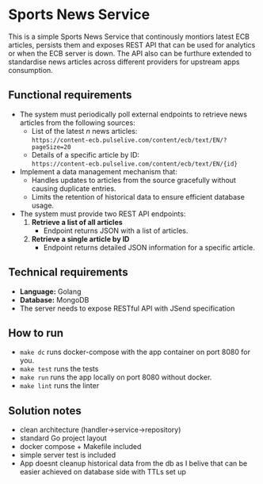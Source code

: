 # Sports News Service

This is a simple Sports News Service that continously montiors latest ECB articles, persists them and exposes REST API that can be used for analytics or when the ECB server is down. The API also can be furthure extended to standardise news articles across different providers for upstream apps consumption.


## Functional requirements
- The system must periodically poll external endpoints to retrieve news articles from the following sources:
  - List of the latest *n* news articles:  
    `https://content-ecb.pulselive.com/content/ecb/text/EN/?pageSize=20`  
  - Details of a specific article by ID:  
    `https://content-ecb.pulselive.com/content/ecb/text/EN/{id}`  
- Implement a data management mechanism that:  
  - Handles updates to articles from the source gracefully without causing duplicate entries.
  - Limits the retention of historical data to ensure efficient database usage.
-   The system must provide two REST API endpoints:
    1. **Retrieve a list of all articles**  
       - Endpoint returns JSON with a list of articles.
    2. **Retrieve a single article by ID**  
       - Endpoint returns detailed JSON information for a specific article.
  

## Technical requirements
- **Language:** Golang  
- **Database:** MongoDB  
- The server needs to expose RESTful API with JSend specification

## How to run
- `make dc` runs docker-compose with the app container on port 8080 for you.
- `make test` runs the tests
- `make run` runs the app locally on port 8080 without docker.
- `make lint` runs the linter


## Solution notes
- clean architecture (handler->service->repository)
- standard Go project layout
- docker compose + Makefile included
- simple server test is included
- App doesnt cleanup historical data from the db as I belive that can be easier achieved on database side with TTLs set up

